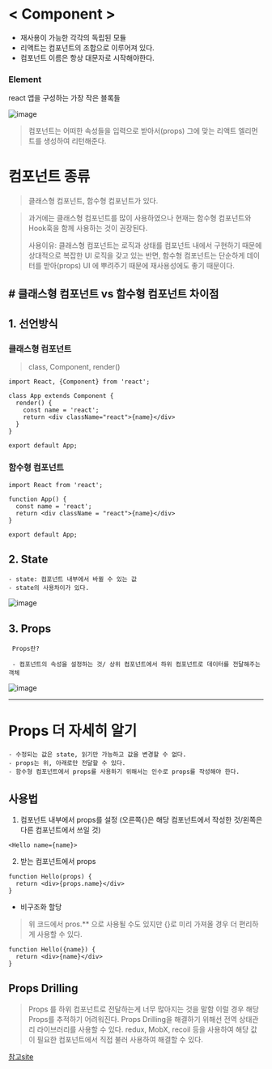 # < Component >
- 재사용이 가능한 각각의 독립된 모듈
- 리액트는 컴포넌트의 조합으로 이루어져 있다.
- 컴포넌트 이름은 항상 대문자로 시작해야한다.

 ### Element
  react 앱을 구성하는 가장 작은 블록들
  
  ![image](https://user-images.githubusercontent.com/108104436/215974964-9e5ee86c-a206-4a39-bf16-7d1e902534c6.png)

 > 컴포넌트는 어떠한 속성들을 입력으로 받아서(props) 그에 맞는 리액트 엘리먼트를 생성하여 리턴해준다.

# 컴포넌트 종류
> 클래스형 컴포넌트, 함수형 컴포넌트가 있다.

> 과거에는 클래스형 컴포넌트를 많이 사용하였으나 현재는 함수형 컴포넌트와 Hook훅을 함께 사용하는 것이 권장된다.
>
>  사용이유: 클래스형 컴포넌트는 로직과 상태를 컴포넌트 내에서 구현하기 때문에 상대적으로 복잡한 UI 로직을 갖고 있는 반면,
  함수형 컴포넌트는 단순하게 데이터를 받아(props) UI 에 뿌려주기 때문에 재사용성에도 좋기 때문이다.
  
  ## # 클래스형 컴포넌트 vs 함수형 컴포넌트 차이점 
  
  ## 1. 선언방식
  ### 클래스형 컴포넌트
  > class, Component, render()
  > 
  ```
  import React, {Component} from 'react';

  class App extends Component {
    render() {
      const name = 'react';
      return <div className="react">{name}</div>
    }
  }

  export default App;
  ```
  
  ### 함수형 컴포넌트
  ```
  import React from 'react';
  
  function App() {
    const name = 'react';
    return <div className = "react">{name}</div>
  }

  export default App;
  ```
  
  ## 2. State
    - state: 컴포넌트 내부에서 바뀔 수 있는 값
    - state의 사용차이가 있다.
    
   ![image](https://user-images.githubusercontent.com/108104436/215979253-30f3023b-e4f7-4c3d-a0bd-625475863f44.png)

  ## 3. Props
     Props란?
    
     - 컴포넌트의 속성을 설정하는 것/ 상위 컴포넌트에서 하위 컴포넌트로 데이터를 전달해주는 객체
  
   ![image](https://user-images.githubusercontent.com/108104436/215979507-279cbcde-205c-499f-a9bd-4acd034c5ec8.png)

  ---
  
  # Props 더 자세히 알기
    - 수정되는 값은 state, 읽기만 가능하고 값을 변경할 수 없다.
    - props는 위, 아래로만 전달할 수 있다. 
    - 함수형 컴포넌트에서 props를 사용하기 위해서는 인수로 props를 작성해야 한다.
    
  ## 사용법
  1. 컴포넌트 내부에서 props를 설정
  (오른쪽{}은 해당 컴포넌트에서 작성한 것/왼쪽은 다른 컴포넌트에서 쓰일 것)

  ```
  <Hello name={name}>
  ```

  2. 받는 컴포넌트에서 props

  ```
  function Hello(props) {
    return <div>{props.name}</div>
  }
  ```
    
  * 비구조화 할당
  > 위 코드에서 pros.** 으로 사용될 수도 있지만 {}로 미리 가져올 경우 더 편리하게 사용할 수 있다.

  ```
  function Hello({name}) {
    return <div>{name}</div>
  }
  ```
  
  ## Props Drilling
  
  > Props 를 하위 컴포넌트로 전달하는게 너무 많아지는 것을 말함
  > 이럴 경우 해당 Props를 추적하기 어려워진다.
  > Props Drilling을 해결하기 위해선 전역 상태관리 라이브러리를 사용할 수 있다. redux, MobX, recoil 등을 사용하여 해당 값이 필요한 컴포넌트에서 직접 불러 사용하여 해결할 수 있다.

    

    
  [참고site](https://born-dev.tistory.com/27)
  
